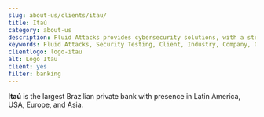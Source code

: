 ```yaml
---
slug: about-us/clients/itau/
title: Itaú
category: about-us
description: Fluid Attacks provides cybersecurity solutions, with a strong focus on Continuous Hacking, for clients in multiple industries highlighted in this section.
keywords: Fluid Attacks, Security Testing, Client, Industry, Company, Organization, Pentesting, Ethical Hacking
clientlogo: logo-itau
alt: Logo Itau
client: yes
filter: banking
---
```


**Itaú** is the largest Brazilian private bank with presence in Latin
America, USA, Europe, and Asia.
